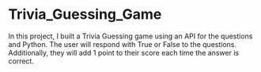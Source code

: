 # Trivia_Guessing_Game
In this project, I built a Trivia Guessing game using an API for the questions and Python. The user will respond with True or False to the questions. Additionally, they will add 1 point to their score each time the answer is correct.
